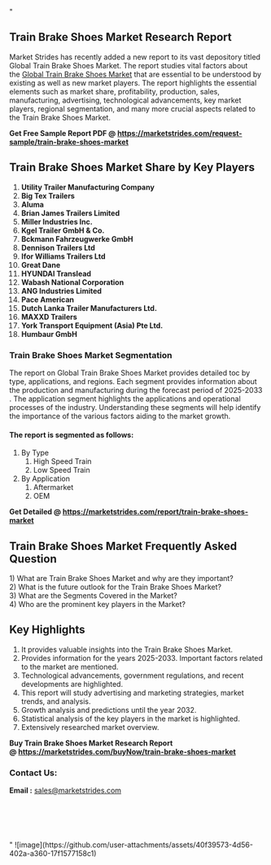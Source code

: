 "<h2>Train Brake Shoes Market Research Report</h2>
<p>Market Strides has recently added a new report to its vast depository titled Global Train Brake Shoes Market. The report studies vital factors about the&nbsp;<a href=https://marketstrides.com/report/train-brake-shoes-market>Global Train Brake Shoes Market</a>&nbsp;that are essential to be understood by existing as well as new market players. The report highlights the essential elements such as market share, profitability, production, sales, manufacturing, advertising, technological advancements, key market players, regional segmentation, and many more crucial aspects related to the Train Brake Shoes Market.</p>
<p><strong>Get Free Sample Report PDF @&nbsp;<a href=https://marketstrides.com/request-sample/train-brake-shoes-market>https://marketstrides.com/request-sample/train-brake-shoes-market</a></strong></p>
<h2><strong>Train Brake Shoes Market Share by Key Players</strong></h2>
<p><strong><ol><li>Utility Trailer Manufacturing Company</li><li>Big Tex Trailers</li><li>Aluma</li><li>Brian James Trailers Limited</li><li>Miller Industries Inc.</li><li>Kgel Trailer GmbH & Co.</li><li>Bckmann Fahrzeugwerke GmbH</li><li>Dennison Trailers Ltd</li><li>Ifor Williams Trailers Ltd</li><li>Great Dane</li><li>HYUNDAI Translead</li><li>Wabash National Corporation</li><li>ANG Industries Limited</li><li>Pace American</li><li>Dutch Lanka Trailer Manufacturers Ltd.</li><li>MAXXD Trailers</li><li>York Transport Equipment (Asia) Pte Ltd.</li><li>Humbaur GmbH</li></ol></strong></p>
<h3><strong>Train Brake Shoes Market Segmentation</strong></h3>
<p>The report on Global Train Brake Shoes Market provides detailed toc by type, applications, and regions. Each segment provides information about the production and manufacturing during the forecast period of 2025-2033
. The application segment highlights the applications and operational processes of the industry. Understanding these segments will help identify the importance of the various factors aiding to the market growth.</p>
<h4>The report is segmented as follows:</h4>
<p><ol><li>By Type<ol><li>High Speed Train</li><li>Low Speed Train</li></ol></li><li>By Application<ol><li>Aftermarket</li><li>OEM</li></ol></li></ol></p>
<p><strong>Get Detailed @&nbsp;<a href=https://marketstrides.com/report/train-brake-shoes-market>https://marketstrides.com/report/train-brake-shoes-market</a></strong></p>
<h2 class=""clr-white mb-3""><strong>Train Brake Shoes Market Frequently Asked Question</strong></h2>
<div class=""card-header"">1) What are&nbsp;Train Brake Shoes Market and why are they important?
<div class=""card"">
<div class=""card-header"">2) What is the future outlook for the Train Brake Shoes Market?</div>
</div>
</div>
<div class=""card-header"">3) What are the Segments Covered in the Market?</div>
<div class=""card-header"">4) Who are the prominent key players in the Market?</div>
<h2><strong>Key Highlights</strong></h2>
<div class=""card-header"">
<ol>
<li>It provides valuable insights into the Train Brake Shoes Market.</li>
<li>Provides information for the years 2025-2033. Important factors related to the market are mentioned.</li>
<li>Technological advancements, government regulations, and recent developments are highlighted.</li>
<li>This report will study advertising and marketing strategies, market trends, and analysis.</li>
<li>Growth analysis and predictions until the year 2032.</li>
<li>Statistical analysis of the key players in the market is highlighted.</li>
<li>Extensively researched market overview.</li>
</ol>
<p><strong>Buy Train Brake Shoes Market Research Report @&nbsp;<a href=https://marketstrides.com/buyNow/train-brake-shoes-market>https://marketstrides.com/buyNow/train-brake-shoes-market</a></strong></p>
<h3>Contact Us:</h3>
<p><strong>Email :</strong> <a href=mailto:sales@marketstrides.com>sales@marketstrides.com</a></p>
</div>
<p>&nbsp;</p>
<h3>&nbsp;</h3>"
![image](https://github.com/user-attachments/assets/40f39573-4d56-402a-a360-17f1577158c1)
